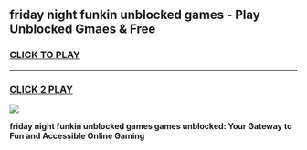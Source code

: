 
## friday night funkin unblocked games - Play Unblocked Gmaes & Free
<h3>
<a href="https://premium.freeplayer.one?title=friday_night_funkin_unblocked_games&ref=20F">CLICK TO PLAY</a></h3>
<hr>

<h3>
<a href="https://premium.freeplayer.one?title=friday_night_funkin_unblocked_games&ref=20F">CLICK 2 PLAY</a>
  
</h3>

<a href="https://premium.freeplayer.one?title=friday_night_funkin_unblocked_games&ref=20F/"><img src="https://clearcache.store/games.png"></a>


**friday night funkin unblocked games games unblocked: Your Gateway to Fun and Accessible Online Gaming**
